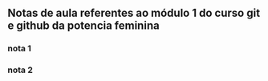 ## Notas de aula referentes ao módulo 1 do curso git e github da potencia feminina


### nota 1


### nota 2